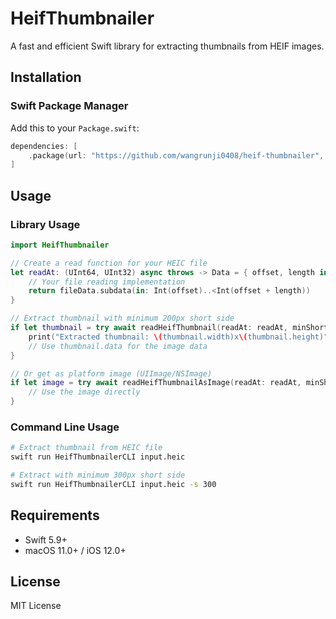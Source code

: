 # HeifThumbnailer

A fast and efficient Swift library for extracting thumbnails from HEIF images.

## Installation

### Swift Package Manager

Add this to your `Package.swift`:

```swift
dependencies: [
    .package(url: "https://github.com/wangrunji0408/heif-thumbnailer", from: "1.0.0")
]
```

## Usage

### Library Usage

```swift
import HeifThumbnailer

// Create a read function for your HEIC file
let readAt: (UInt64, UInt32) async throws -> Data = { offset, length in
    // Your file reading implementation
    return fileData.subdata(in: Int(offset)..<Int(offset + length))
}

// Extract thumbnail with minimum 200px short side
if let thumbnail = try await readHeifThumbnail(readAt: readAt, minShortSide: 200) {
    print("Extracted thumbnail: \(thumbnail.width)x\(thumbnail.height)")
    // Use thumbnail.data for the image data
}

// Or get as platform image (UIImage/NSImage)
if let image = try await readHeifThumbnailAsImage(readAt: readAt, minShortSide: 200) {
    // Use the image directly
}
```

### Command Line Usage

```bash
# Extract thumbnail from HEIC file
swift run HeifThumbnailerCLI input.heic

# Extract with minimum 300px short side
swift run HeifThumbnailerCLI input.heic -s 300
```

## Requirements

- Swift 5.9+
- macOS 11.0+ / iOS 12.0+

## License

MIT License
